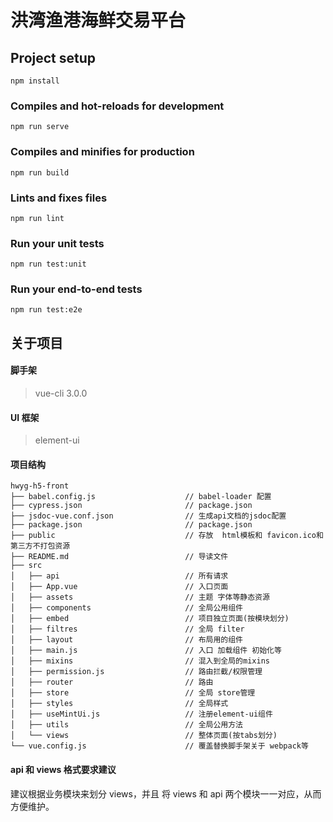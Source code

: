 # 洪湾渔港海鲜交易平台

## Project setup

```
npm install
```

### Compiles and hot-reloads for development

```
npm run serve
```

### Compiles and minifies for production

```
npm run build
```

### Lints and fixes files

```
npm run lint
```

### Run your unit tests

```
npm run test:unit
```

### Run your end-to-end tests

```
npm run test:e2e
```

## 关于项目

#### 脚手架

> vue-cli 3.0.0

#### UI 框架

> element-ui

#### 项目结构

```
hwyg-h5-front
├── babel.config.js                    // babel-loader 配置
├── cypress.json                       // package.json
├── jsdoc-vue.conf.json                // 生成api文档的jsdoc配置
├── package.json                       // package.json
├── public                             // 存放  html模板和 favicon.ico和第三方不打包资源
├── README.md                          // 导读文件
├── src
│   ├── api                            // 所有请求
│   ├── App.vue                        // 入口页面
│   ├── assets                         // 主题 字体等静态资源
│   ├── components                     // 全局公用组件
│   ├── embed                          // 项目独立页面(按模块划分)
│   ├── filtres                        // 全局 filter
│   ├── layout                         // 布局用的组件
│   ├── main.js                        // 入口 加载组件 初始化等
│   ├── mixins                         // 混入到全局的mixins
│   ├── permission.js                  // 路由拦截/权限管理
│   ├── router                         // 路由
│   ├── store                          // 全局 store管理
│   ├── styles                         // 全局样式
│   ├── useMintUi.js                   // 注册element-ui组件
│   ├── utils                          // 全局公用方法
│   └── views                          // 整体页面(按tabs划分)
└── vue.config.js                      // 覆盖替换脚手架关于 webpack等
```

#### api 和 views 格式要求建议

建议根据业务模块来划分 views，并且 将 views 和 api 两个模块一一对应，从而方便维护。
